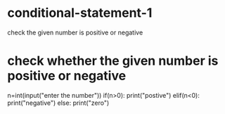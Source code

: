 # conditional-statement-1
check the given number is positive or negative
# check whether the given number is positive or negative
n=int(input("enter the number"))
if(n>0):
    print("postive")
elif(n<0):
    print("negative")
else:
    print("zero")
